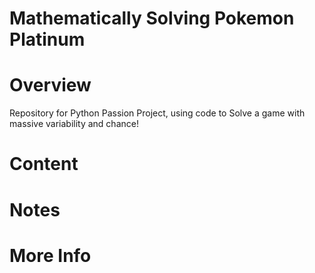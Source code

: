 # Mathematically Solving Pokemon Platinum

# Overview
Repository for Python Passion Project, using code to Solve a game with massive variability and chance!

# Content

# Notes

# More Info
